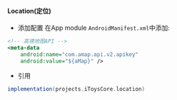 #### Location(定位)

+ 添加配置
在App module `AndroidManifest.xml`中添加:
```xml
<!-- 高德地图API -->
<meta-data
    android:name="com.amap.api.v2.apikey"
    android:value="${aMap}" />
```

+ 引用
```groovy
implementation(projects.iToysCore.location)
```